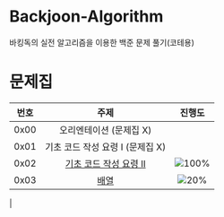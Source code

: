 # Backjoon-Algorithm
바킹독의 실전 알고리즘을 이용한 백준 문제 풀기(코테용)

# 문제집
| 번호 | 주제 | 진행도 |
| :--: | :--: | :--: |
| 0x00 | 오리엔테이션 (문제집 X) | |
| 0x01 | 기초 코드 작성 요령 I (문제집 X) | |
| 0x02 | [기초 코드 작성 요령 II](../Questions/0x02.md) | ![100%](https://progress-bar.dev/27/?scale=27&title=progress&width=500&color=babaca&suffix=/27) |
| 0x03 | [배열](workbook/0x03.md) | ![20%](https://progress-bar.dev/8/?scale=8&title=progress&width=500&color=babaca&suffix=/8) |
|

